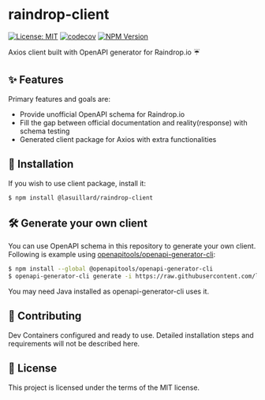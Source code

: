 # raindrop-client

[![License: MIT](https://img.shields.io/badge/License-MIT-yellow.svg)](https://opensource.org/licenses/MIT)
[![codecov](https://codecov.io/gh/lasuillard-s/raindrop-client/graph/badge.svg?token=bPq2geqXLe)](https://codecov.io/gh/lasuillard-s/raindrop-client)
[![NPM Version](https://img.shields.io/npm/v/%40lasuillard%2Fraindrop-client)](https://www.npmjs.com/package/@lasuillard/raindrop-client)

Axios client built with OpenAPI generator for Raindrop.io ☔

## ✨ Features

Primary features and goals are:

-   Provide unofficial OpenAPI schema for Raindrop.io
-   Fill the gap between official documentation and reality(response) with schema testing
-   Generated client package for Axios with extra functionalities

## 🚀 Installation

If you wish to use client package, install it:

```bash
$ npm install @lasuillard/raindrop-client
```

## 🛠️ Generate your own client

You can use OpenAPI schema in this repository to generate your own client. Following is example using [openapitools/openapi-generator-cli](https://www.npmjs.com/package/@openapitools/openapi-generator-cli):

```bash
$ npm install --global @openapitools/openapi-generator-cli
$ openapi-generator-cli generate -i https://raw.githubusercontent.com/lasuillard-s/raindrop-client/main/openapi.yaml -g typescript-axios --skip-validate-spec -o ./out
```

You may need Java installed as openapi-generator-cli uses it.

## 💖 Contributing

Dev Containers configured and ready to use. Detailed installation steps and requirements will not be described here.

## 📜 License

This project is licensed under the terms of the MIT license.
